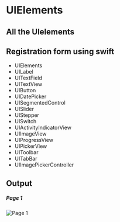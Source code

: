 # UIElements
## All the UIelements
## Registration form using swift

- UIElements
- UILabel
- UITextField
- UITextView
- UIButton
- UIDatePicker
- UISegmentedControl
- UISlider
- UIStepper
- UISwitch
- UIActivityIndicatorView
- UIImageView
- UIProgressView
- UIPickerView
- UIToolbar
- UITabBar
- UIImagePickerController

## Output
##### Page 1
![Page 1](UITemplet/page1.png)
